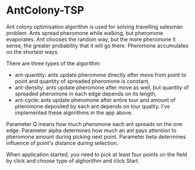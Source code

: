 # AntColony-TSP
Ant colony optimisation algorithm is used for solving travelling salesman problem.
Ants spread pheromone while walking, but pheromone evaporates. 
Ant chooses the random way, but the more pheromone it sense, the greater probability that it will go there.
Pheromone accumulates on the shortest ways.

There are three types of the algorithm:
  - ant-quantity: ants update pheromone directly after move from point to point and quantity of spreaded pheromone is constant,
  - ant-density: ants update pheromone after move as well, but quantity of spreaded pheromone in each edge depends on its length,
  - ant-cycle: ants update pheromone after entire tour and amount of pheromone deposited by each ant depends on tour quality.
I've implemented these algorithms in the app above.

Parameter Q means how much pheromone each ant spreads on the one edge.
Parameter alpha determines how much an ant pays attention to pheromone amount during picking next point.
Parameter beta determines influence of point's distance during selection.

When application started, you need to pick at least four points on the field by click and choose type of alghorithm and click Start.
